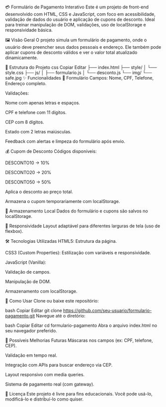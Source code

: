 💳 Formulário de Pagamento Interativo
Este é um projeto de front-end desenvolvido com HTML, CSS e JavaScript, com foco em acessibilidade, validação de dados do usuário e aplicação de cupons de desconto. Ideal para treinar manipulação de DOM, validações, uso de localStorage e responsividade básica.

🖼️ Visão Geral
O projeto simula um formulário de pagamento, onde o usuário deve preencher seus dados pessoais e endereço. Ele também pode aplicar cupons de desconto válidos e ver o valor total atualizado dinamicamente.

📁 Estrutura do Projeto
css
Copiar
Editar
├── index.html
├── style/
│ └── style.css
├── js/
│ ├── formulario.js
│ └── desconto.js
└── img/
└── safe.jpg
✨ Funcionalidades
📝 Formulário
Campos: Nome, CPF, Telefone, Endereço completo.

Validações:

Nome com apenas letras e espaços.

CPF e telefone com 11 dígitos.

CEP com 8 dígitos.

Estado com 2 letras maiúsculas.

Feedback com alertas e limpeza do formulário após envio.

💰 Cupom de Desconto
Códigos disponíveis:

DESCONTO10 → 10%

DESCONTO20 → 20%

DESCONTO50 → 50%

Aplica o desconto ao preço total.

Armazena o cupom temporariamente com localStorage.

💾 Armazenamento Local
Dados do formulário e cupons são salvos no localStorage.

📱 Responsividade
Layout adaptável para diferentes larguras de tela (uso de flexbox).

🛠️ Tecnologias Utilizadas
HTML5: Estrutura da página.

CSS3 (Custom Properties): Estilização com variáveis e responsividade.

JavaScript (Vanilla):

Validação de campos.

Manipulação de DOM.

Armazenamento com localStorage.

🔧 Como Usar
Clone ou baixe este repositório:

bash
Copiar
Editar
git clone https://github.com/seu-usuario/formulario-pagamento.git
Navegue até o diretório:

bash
Copiar
Editar
cd formulario-pagamento
Abra o arquivo index.html no seu navegador preferido.

🐞 Possíveis Melhorias Futuras
Máscaras nos campos (ex: CPF, telefone, CEP).

Validação em tempo real.

Integração com APIs para buscar endereço via CEP.

Layout responsivo com media queries.

Sistema de pagamento real (com gateway).

📄 Licença
Este projeto é livre para fins educacionais. Você pode usá-lo, modificá-lo e distribuí-lo como quiser.
